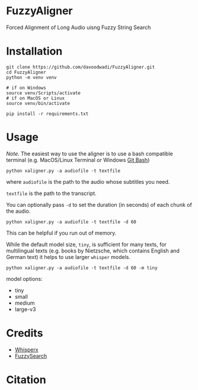 # FuzzyAligner
 Forced Alignment of Long Audio uisng Fuzzy String Search

# Installation
```
git clone https://github.com/davoodwadi/FuzzyAligner.git
cd FuzzyAligner
python -m venv venv

# if on Windows
source venv/Scripts/activate
# if on MacOS or Linux
source venv/bin/activate

pip install -r requirements.txt
```

# Usage
*Note.* The easiest way to use the aligner is to use a bash compatible terminal (e.g. MacOS/Linux Terminal or Windows [Git Bash](https://gitforwindows.org/))

```
python xaligner.py -a audiofile -t textfile
```

where ```audiofile``` is the path to the audio whose subtitles you need. 

```textfile``` is the path to the transcript.

You can optionally pass ```-d``` to set the duration (in seconds) of each chunk of the audio.
```
python xaligner.py -a audiofile -t textfile -d 60
```

This can be helpful if you run out of memory.

While the default model size, ```tiny```, is sufficient for many texts, for multilingual texts (e.g. books by Nietzsche, which contains English and German text) it helps to use larger ```whisper``` models.

```
python xaligner.py -a audiofile -t textfile -d 60 -m tiny
```

model options:
- tiny
- small
- medium
- large-v3

# Credits
- [Whisperx](https://github.com/m-bain/whisperX/tree/main)
- [FuzzySearch](https://github.com/taleinat/fuzzysearch)

# Citation